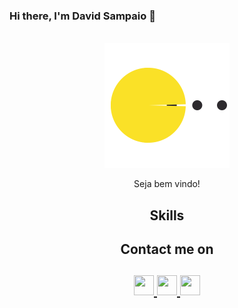 ### Hi there, I'm David Sampaio 👋
<div align="center">
	<br>
	<img src="https://raw.githubusercontent.com/Aniket965/Aniket965/master/pacman.svg?sanitize=true" width="200" height="200">
	<br>
</div>
<div>
<body>
      <p align="center">
        Seja bem vindo! 
        <br>
      </p>
      <h2 align="center">Skills</h2>
      <h2 align="center">Contact me on</h2>
      <h2 align="center">
         <a href="https://www.linkedin.com/in/davi-sampaio-0b7b0a69/">
         <img src="https://github.com/gauravghongde/social-icons/blob/master/PNG/Black/LinkedIN_black.png" width="32" height="32"/>
         </a>
         <a href="mailto:davisampaiom@gmail.com">
         <img src="https://github.com/gauravghongde/social-icons/blob/master/PNG/Black/Gmail_black.png" width="32" height="32"/>
         </a>
         <a href="dsampaiom@outlook.com">
         <img src="https://github.com/gauravghongde/social-icons/blob/master/PNG/Black/Outlook_black.png" width="32" height="32"/>
         </a>
      </h2>
      
   </body></div>

